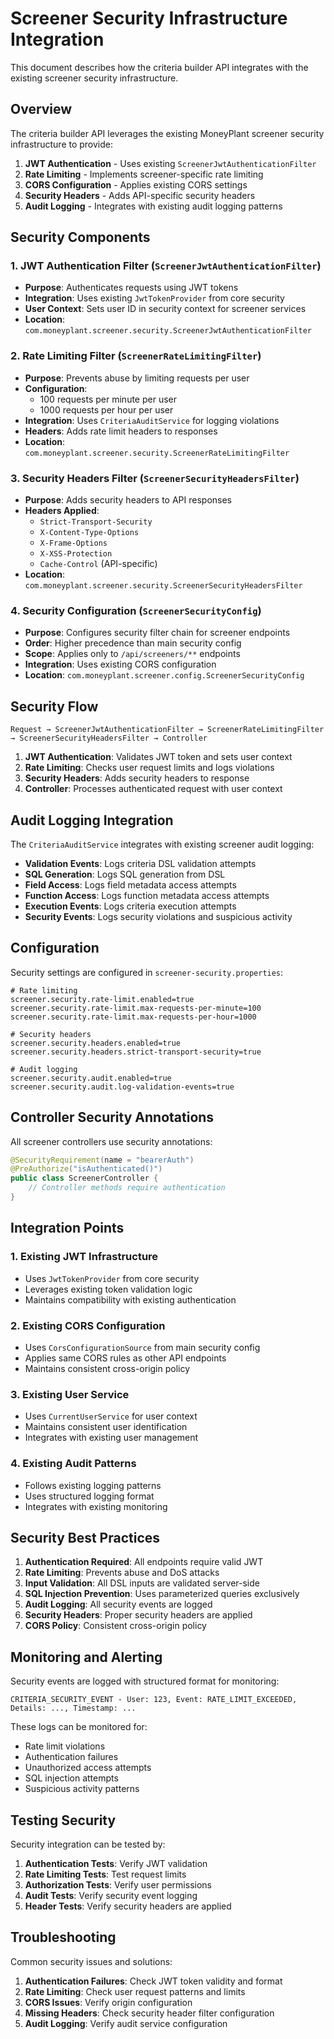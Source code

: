 # Screener Security Infrastructure Integration

This document describes how the criteria builder API integrates with the existing screener security infrastructure.

## Overview

The criteria builder API leverages the existing MoneyPlant screener security infrastructure to provide:

1. **JWT Authentication** - Uses existing `ScreenerJwtAuthenticationFilter`
2. **Rate Limiting** - Implements screener-specific rate limiting
3. **CORS Configuration** - Applies existing CORS settings
4. **Security Headers** - Adds API-specific security headers
5. **Audit Logging** - Integrates with existing audit logging patterns

## Security Components

### 1. JWT Authentication Filter (`ScreenerJwtAuthenticationFilter`)

- **Purpose**: Authenticates requests using JWT tokens
- **Integration**: Uses existing `JwtTokenProvider` from core security
- **User Context**: Sets user ID in security context for screener services
- **Location**: `com.moneyplant.screener.security.ScreenerJwtAuthenticationFilter`

### 2. Rate Limiting Filter (`ScreenerRateLimitingFilter`)

- **Purpose**: Prevents abuse by limiting requests per user
- **Configuration**: 
  - 100 requests per minute per user
  - 1000 requests per hour per user
- **Integration**: Uses `CriteriaAuditService` for logging violations
- **Headers**: Adds rate limit headers to responses
- **Location**: `com.moneyplant.screener.security.ScreenerRateLimitingFilter`

### 3. Security Headers Filter (`ScreenerSecurityHeadersFilter`)

- **Purpose**: Adds security headers to API responses
- **Headers Applied**:
  - `Strict-Transport-Security`
  - `X-Content-Type-Options`
  - `X-Frame-Options`
  - `X-XSS-Protection`
  - `Cache-Control` (API-specific)
- **Location**: `com.moneyplant.screener.security.ScreenerSecurityHeadersFilter`

### 4. Security Configuration (`ScreenerSecurityConfig`)

- **Purpose**: Configures security filter chain for screener endpoints
- **Order**: Higher precedence than main security config
- **Scope**: Applies only to `/api/screeners/**` endpoints
- **Integration**: Uses existing CORS configuration
- **Location**: `com.moneyplant.screener.config.ScreenerSecurityConfig`

## Security Flow

```
Request → ScreenerJwtAuthenticationFilter → ScreenerRateLimitingFilter → ScreenerSecurityHeadersFilter → Controller
```

1. **JWT Authentication**: Validates JWT token and sets user context
2. **Rate Limiting**: Checks user request limits and logs violations
3. **Security Headers**: Adds security headers to response
4. **Controller**: Processes authenticated request with user context

## Audit Logging Integration

The `CriteriaAuditService` integrates with existing screener audit logging:

- **Validation Events**: Logs criteria DSL validation attempts
- **SQL Generation**: Logs SQL generation from DSL
- **Field Access**: Logs field metadata access attempts
- **Function Access**: Logs function metadata access attempts
- **Execution Events**: Logs criteria execution attempts
- **Security Events**: Logs security violations and suspicious activity

## Configuration

Security settings are configured in `screener-security.properties`:

```properties
# Rate limiting
screener.security.rate-limit.enabled=true
screener.security.rate-limit.max-requests-per-minute=100
screener.security.rate-limit.max-requests-per-hour=1000

# Security headers
screener.security.headers.enabled=true
screener.security.headers.strict-transport-security=true

# Audit logging
screener.security.audit.enabled=true
screener.security.audit.log-validation-events=true
```

## Controller Security Annotations

All screener controllers use security annotations:

```java
@SecurityRequirement(name = "bearerAuth")
@PreAuthorize("isAuthenticated()")
public class ScreenerController {
    // Controller methods require authentication
}
```

## Integration Points

### 1. Existing JWT Infrastructure
- Uses `JwtTokenProvider` from core security
- Leverages existing token validation logic
- Maintains compatibility with existing authentication

### 2. Existing CORS Configuration
- Uses `CorsConfigurationSource` from main security config
- Applies same CORS rules as other API endpoints
- Maintains consistent cross-origin policy

### 3. Existing User Service
- Uses `CurrentUserService` for user context
- Maintains consistent user identification
- Integrates with existing user management

### 4. Existing Audit Patterns
- Follows existing logging patterns
- Uses structured logging format
- Integrates with existing monitoring

## Security Best Practices

1. **Authentication Required**: All endpoints require valid JWT
2. **Rate Limiting**: Prevents abuse and DoS attacks
3. **Input Validation**: All DSL inputs are validated server-side
4. **SQL Injection Prevention**: Uses parameterized queries exclusively
5. **Audit Logging**: All security events are logged
6. **Security Headers**: Proper security headers are applied
7. **CORS Policy**: Consistent cross-origin policy

## Monitoring and Alerting

Security events are logged with structured format for monitoring:

```
CRITERIA_SECURITY_EVENT - User: 123, Event: RATE_LIMIT_EXCEEDED, Details: ..., Timestamp: ...
```

These logs can be monitored for:
- Rate limit violations
- Authentication failures
- Unauthorized access attempts
- SQL injection attempts
- Suspicious activity patterns

## Testing Security

Security integration can be tested by:

1. **Authentication Tests**: Verify JWT validation
2. **Rate Limiting Tests**: Test request limits
3. **Authorization Tests**: Verify user permissions
4. **Audit Tests**: Verify security event logging
5. **Header Tests**: Verify security headers are applied

## Troubleshooting

Common security issues and solutions:

1. **Authentication Failures**: Check JWT token validity and format
2. **Rate Limiting**: Check user request patterns and limits
3. **CORS Issues**: Verify origin configuration
4. **Missing Headers**: Check security header filter configuration
5. **Audit Logging**: Verify audit service configuration